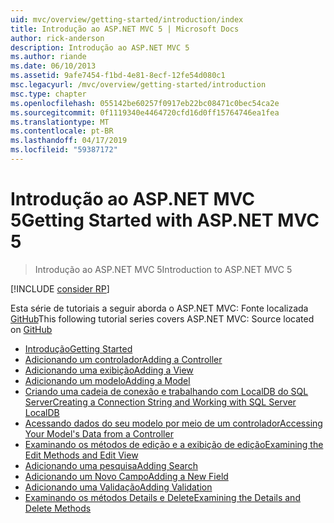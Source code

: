 ```yaml
---
uid: mvc/overview/getting-started/introduction/index
title: Introdução ao ASP.NET MVC 5 | Microsoft Docs
author: rick-anderson
description: Introdução ao ASP.NET MVC 5
ms.author: riande
ms.date: 06/10/2013
ms.assetid: 9afe7454-f1bd-4e81-8ecf-12fe54d080c1
msc.legacyurl: /mvc/overview/getting-started/introduction
msc.type: chapter
ms.openlocfilehash: 055142be60257f0917eb22bc08471c0bec54ca2e
ms.sourcegitcommit: 0f1119340e4464720cfd16d0ff15764746ea1fea
ms.translationtype: MT
ms.contentlocale: pt-BR
ms.lasthandoff: 04/17/2019
ms.locfileid: "59387172"
---
```

# <a name="getting-started-with-aspnet-mvc-5"></a><span data-ttu-id="76107-103">Introdução ao ASP.NET MVC 5</span><span class="sxs-lookup"><span data-stu-id="76107-103">Getting Started with ASP.NET MVC 5</span></span>

> <span data-ttu-id="76107-104">Introdução ao ASP.NET MVC 5</span><span class="sxs-lookup"><span data-stu-id="76107-104">Introduction to ASP.NET MVC 5</span></span>

[!INCLUDE [consider RP](../../../../includes/razor.md)]

<span data-ttu-id="76107-105">Esta série de tutoriais a seguir aborda o ASP.NET MVC: Fonte localizada [GitHub](https://github.com/aspnet/AspNetDocs/tree/master/aspnet/mvc/overview/getting-started/introduction/sample/MvcMovie/MvcMovie)</span><span class="sxs-lookup"><span data-stu-id="76107-105">This following tutorial series covers ASP.NET MVC: Source located on [GitHub](https://github.com/aspnet/AspNetDocs/tree/master/aspnet/mvc/overview/getting-started/introduction/sample/MvcMovie/MvcMovie)</span></span>

- [<span data-ttu-id="76107-106">Introdução</span><span class="sxs-lookup"><span data-stu-id="76107-106">Getting Started</span></span>](getting-started.md)
- [<span data-ttu-id="76107-107">Adicionando um controlador</span><span class="sxs-lookup"><span data-stu-id="76107-107">Adding a Controller</span></span>](adding-a-controller.md)
- [<span data-ttu-id="76107-108">Adicionando uma exibição</span><span class="sxs-lookup"><span data-stu-id="76107-108">Adding a View</span></span>](adding-a-view.md)
- [<span data-ttu-id="76107-109">Adicionando um modelo</span><span class="sxs-lookup"><span data-stu-id="76107-109">Adding a Model</span></span>](adding-a-model.md)
- [<span data-ttu-id="76107-110">Criando uma cadeia de conexão e trabalhando com LocalDB do SQL Server</span><span class="sxs-lookup"><span data-stu-id="76107-110">Creating a Connection String and Working with SQL Server LocalDB</span></span>](creating-a-connection-string.md)
- [<span data-ttu-id="76107-111">Acessando dados do seu modelo por meio de um controlador</span><span class="sxs-lookup"><span data-stu-id="76107-111">Accessing Your Model's Data from a Controller</span></span>](accessing-your-models-data-from-a-controller.md)
- [<span data-ttu-id="76107-112">Examinando os métodos de edição e a exibição de edição</span><span class="sxs-lookup"><span data-stu-id="76107-112">Examining the Edit Methods and Edit View</span></span>](examining-the-edit-methods-and-edit-view.md)
- [<span data-ttu-id="76107-113">Adicionando uma pesquisa</span><span class="sxs-lookup"><span data-stu-id="76107-113">Adding Search</span></span>](adding-search.md)
- [<span data-ttu-id="76107-114">Adicionando um Novo Campo</span><span class="sxs-lookup"><span data-stu-id="76107-114">Adding a New Field</span></span>](adding-a-new-field.md)
- [<span data-ttu-id="76107-115">Adicionando uma Validação</span><span class="sxs-lookup"><span data-stu-id="76107-115">Adding Validation</span></span>](adding-validation.md)
- [<span data-ttu-id="76107-116">Examinando os métodos Details e Delete</span><span class="sxs-lookup"><span data-stu-id="76107-116">Examining the Details and Delete Methods</span></span>](examining-the-details-and-delete-methods.md)
